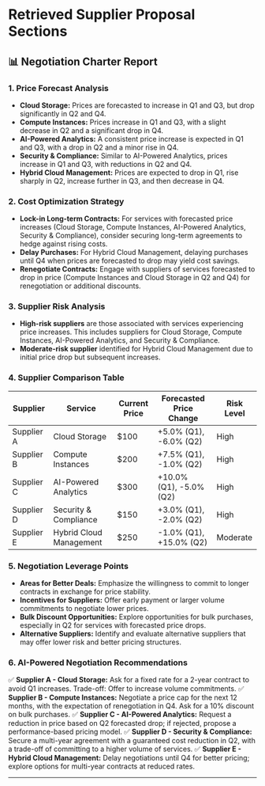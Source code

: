 # Retrieved Supplier Proposal Sections

## 📊 **Negotiation Charter Report**

### **1. Price Forecast Analysis**
- **Cloud Storage:** Prices are forecasted to increase in Q1 and Q3, but drop significantly in Q2 and Q4.
- **Compute Instances:** Prices increase in Q1 and Q3, with a slight decrease in Q2 and a significant drop in Q4.
- **AI-Powered Analytics:** A consistent price increase is expected in Q1 and Q3, with a drop in Q2 and a minor rise in Q4.
- **Security & Compliance:** Similar to AI-Powered Analytics, prices increase in Q1 and Q3, with reductions in Q2 and Q4.
- **Hybrid Cloud Management:** Prices are expected to drop in Q1, rise sharply in Q2, increase further in Q3, and then decrease in Q4.

### **2. Cost Optimization Strategy**
- **Lock-in Long-term Contracts:** For services with forecasted price increases (Cloud Storage, Compute Instances, AI-Powered Analytics, Security & Compliance), consider securing long-term agreements to hedge against rising costs.
- **Delay Purchases:** For Hybrid Cloud Management, delaying purchases until Q4 when prices are forecasted to drop may yield cost savings.
- **Renegotiate Contracts:** Engage with suppliers of services forecasted to drop in price (Compute Instances and Cloud Storage in Q2 and Q4) for renegotiation or additional discounts.

### **3. Supplier Risk Analysis**
- **High-risk suppliers** are those associated with services experiencing price increases. This includes suppliers for Cloud Storage, Compute Instances, AI-Powered Analytics, and Security & Compliance.
- **Moderate-risk supplier** identified for Hybrid Cloud Management due to initial price drop but subsequent increases.

### **4. Supplier Comparison Table**
| Supplier | Service                   | Current Price | Forecasted Price Change | Risk Level |
|----------|---------------------------|---------------|------------------------|------------|
| Supplier A | Cloud Storage            | $100          | +5.0% (Q1), -6.0% (Q2) | High       |
| Supplier B | Compute Instances        | $200          | +7.5% (Q1), -1.0% (Q2) | High       |
| Supplier C | AI-Powered Analytics     | $300          | +10.0% (Q1), -5.0% (Q2) | High       |
| Supplier D | Security & Compliance    | $150          | +3.0% (Q1), -2.0% (Q2) | High       |
| Supplier E | Hybrid Cloud Management   | $250          | -1.0% (Q1), +15.0% (Q2) | Moderate   |

### **5. Negotiation Leverage Points**
- **Areas for Better Deals:** Emphasize the willingness to commit to longer contracts in exchange for price stability.
- **Incentives for Suppliers:** Offer early payment or larger volume commitments to negotiate lower prices.
- **Bulk Discount Opportunities:** Explore opportunities for bulk purchases, especially in Q2 for services with forecasted price drops.
- **Alternative Suppliers:** Identify and evaluate alternative suppliers that may offer lower risk and better pricing structures.

### **6. AI-Powered Negotiation Recommendations**
✅ **Supplier A - Cloud Storage:** Ask for a fixed rate for a 2-year contract to avoid Q1 increases. Trade-off: Offer to increase volume commitments.
✅ **Supplier B - Compute Instances:** Negotiate a price cap for the next 12 months, with the expectation of renegotiation in Q4. Ask for a 10% discount on bulk purchases.
✅ **Supplier C - AI-Powered Analytics:** Request a reduction in price based on Q2 forecasted drop; if rejected, propose a performance-based pricing model.
✅ **Supplier D - Security & Compliance:** Secure a multi-year agreement with a guaranteed cost reduction in Q2, with a trade-off of committing to a higher volume of services.
✅ **Supplier E - Hybrid Cloud Management:** Delay negotiations until Q4 for better pricing; explore options for multi-year contracts at reduced rates.

---
```